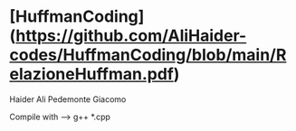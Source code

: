 # [HuffmanCoding] (https://github.com/AliHaider-codes/HuffmanCoding/blob/main/RelazioneHuffman.pdf)
Haider Ali
Pedemonte Giacomo

Compile with --> g++ *.cpp
